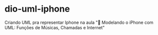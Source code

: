 # dio-uml-iphone
Criando UML pra representar Iphone na aula " Modelando o iPhone com UML: Funções de Músicas, Chamadas e Internet"
